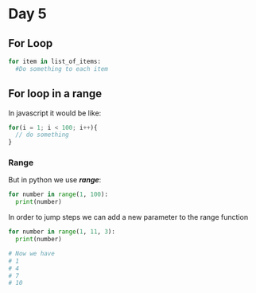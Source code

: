 # Day 5

## For Loop

```py
for item in list_of_items:
  #Do something to each item
```

## For loop in a range

In javascript it would be like:

```js
for(i = 1; i < 100; i++){
  // do something
}
```
### Range

But in python we use ***range***:

```py
for number in range(1, 100):
  print(number)
```

In order to jump steps we can add a new parameter to the range function

```py
for number in range(1, 11, 3):
  print(number)

# Now we have
# 1
# 4
# 7
# 10 
```